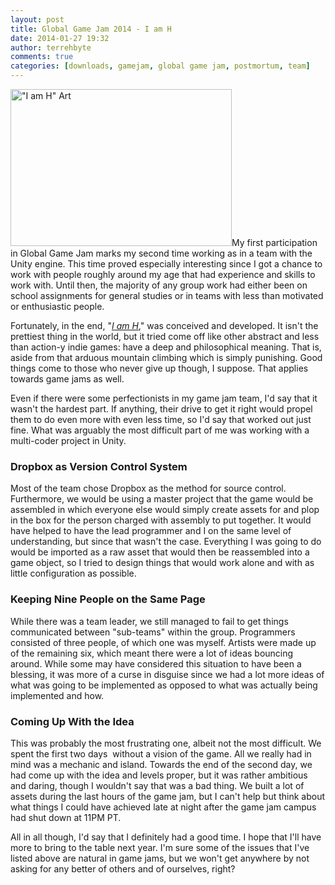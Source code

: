 ```yaml
---
layout: post
title: Global Game Jam 2014 - I am H
date: 2014-01-27 19:32
author: terrehbyte
comments: true
categories: [downloads, gamejam, global game jam, postmortum, team]
---
```

<a href="https://terrehbyte.files.wordpress.com/2014/01/island.png"><img class="aligncenter size-full wp-image-4169" src="http://terrehbyte.files.wordpress.com/2014/01/island.png" alt="&quot;I am H&quot; Art" width="354" height="251" /></a>My first participation in Global Game Jam marks my second time working as in a team with the Unity engine. This time proved especially interesting since I got a chance to work with people roughly around my age that had experience and skills to work with. Until then, the majority of any group work had either been on school assignments for general studies or in teams with less than motivated or enthusiastic people.

Fortunately, in the end, "<em><a href="http://globalgamejam.org/2014/games/i-am-h">I am H</a></em>," was conceived and developed. It isn't the prettiest thing in the world, but it tried come off like other abstract and less than action-y indie games: have a deep and philosophical meaning. That is, aside from that arduous mountain climbing which is simply punishing. Good things come to those who never give up though, I suppose. That applies towards game jams as well.

Even if there were some perfectionists in my game jam team, I'd say that it wasn't the hardest part. If anything, their drive to get it right would propel them to do even more with even less time, so I'd say that worked out just fine. What was arguably the most difficult part of me was working with a multi-coder project in Unity.
<h3>Dropbox as Version Control System</h3>
Most of the team chose Dropbox as the method for source control. Furthermore, we would be using a master project that the game would be assembled in which everyone else would simply create assets for and plop in the box for the person charged with assembly to put together. It would have helped to have the lead programmer and I on the same level of understanding, but since that wasn't the case. Everything I was going to do would be imported as a raw asset that would then be reassembled into a game object, so I tried to design things that would work alone and with as little configuration as possible.
<h3>Keeping Nine People on the Same Page</h3>
While there was a team leader, we still managed to fail to get things communicated between "sub-teams" within the group. Programmers consisted of three people, of which one was myself. Artists were made up of the remaining six, which meant there were a lot of ideas bouncing around. While some may have considered this situation to have been a blessing, it was more of a curse in disguise since we had a lot more ideas of what was going to be implemented as opposed to what was actually being implemented and how.
<h3>Coming Up With the Idea</h3>
This was probably the most frustrating one, albeit not the most difficult. We spent the first two days  without a vision of the game. All we really had in mind was a mechanic and island. Towards the end of the second day, we had come up with the idea and levels proper, but it was rather ambitious and daring, though I wouldn't say that was a bad thing. We built a lot of assets during the last hours of the game jam, but I can't help but think about what things I could have achieved late at night after the game jam campus had shut down at 11PM PT.

All in all though, I'd say that I definitely had a good time. I hope that I'll have more to bring to the table next year. I'm sure some of the issues that I've listed above are natural in game jams, but we won't get anywhere by not asking for any better of others and of ourselves, right?
